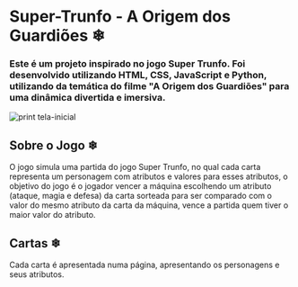 # Super-Trunfo - A Origem dos Guardiões ❄

### Este é um projeto inspirado no jogo Super Trunfo. Foi desenvolvido utilizando HTML, CSS, JavaScript e Python, utilizando da temática do filme "A Origem dos Guardiões" para uma dinâmica divertida e imersiva.

![print tela-inicial](/static/print/tela-inicial.png)

## Sobre o Jogo ❄
O jogo simula uma partida do jogo Super Trunfo, no qual cada carta representa um personagem com atributos e valores para esses atributos, o objetivo do jogo é o jogador vencer a máquina escolhendo um atributo (ataque, magia e defesa) da carta sorteada para ser comparado com o valor do mesmo atributo da carta da máquina, vence a partida quem tiver o maior valor do atributo.

## Cartas ❄
Cada carta é apresentada numa página, apresentando os personagens e seus atributos.

